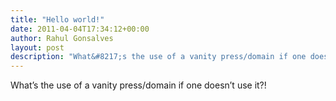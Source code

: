 ```yaml
---
title: "Hello world!"
date: 2011-04-04T17:34:12+00:00
author: Rahul Gonsalves
layout: post
description: "What&#8217;s the use of a vanity press/domain if one doesn&#8217;t use it?!"
---
```

What&#8217;s the use of a vanity press/domain if one doesn&#8217;t use it?!